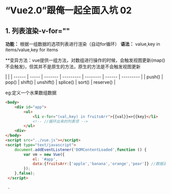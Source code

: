 # “Vue2.0”跟俺一起全面入坑 02

## 1. 列表渲染-v-for=""

**功能：** 根据一组数据的选项列表进行渲染（自动for循环）
**语法：** value,key in items/value,key for items

**变异方法：vue提供一组方法，对数组进行操作的时候，会触发视图更新(map()不会触发)，但其并不是原生的方法，原生的方法是不会触发视图更新

|        |
| ------ | ----- | ------- | --------- | -------- | ------ | --------- |
| push() | pop() | shift() | unshift() | splice() | sort() | reserve() |

eg:定义一个水果数组数据

```html
<body>
    <div id="app">
        <ul>
            <li v-for="(val,key) in fruitsArr">{{val}}=>{{key}</li>
            <!-- //循环出来的列表项 -->
        </ul>
    <div>
</body>
<script src="../vue.js"></script>
<script type="text/javascript">
    document.addEventListener('DOMContentLoaded',function () {
        var vm = new Vue({
            el: '#app',
            data:{fruitsArr:['apple','banana','orange','pear']} //数据源
        });
    },false);
 </script>

 .
